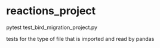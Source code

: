 # reactions_project

pytest test_bird_migration_project.py

tests for the type of file that is imported and read by pandas